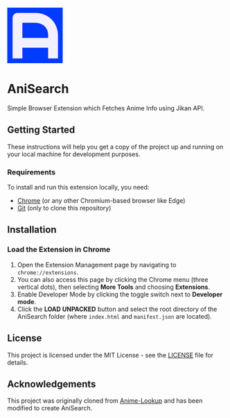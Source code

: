 ![AniSearch Logo](assets/images/icons/icon-128.png)
# AniSearch

Simple Browser Extension which Fetches Anime Info using Jikan API.

## Getting Started

These instructions will help you get a copy of the project up and running on your local machine for development purposes.

### Requirements

To install and run this extension locally, you need:

- [Chrome](https://www.google.com/chrome/ "Chrome") (or any other Chromium-based browser like Edge)
- [Git](https://git-scm.com/downloads "Git") (only to clone this repository)

## Installation

### Load the Extension in Chrome

1. Open the Extension Management page by navigating to `chrome://extensions`.
2. You can also access this page by clicking the Chrome menu (three vertical dots), then selecting **More Tools** and choosing **Extensions**.
3. Enable Developer Mode by clicking the toggle switch next to **Developer mode**.
4. Click the **LOAD UNPACKED** button and select the root directory of the AniSearch folder (where `index.html` and `manifest.json` are located).

## License

This project is licensed under the MIT License - see the [LICENSE](LICENSE) file for details.

## Acknowledgements

This project was originally cloned from [Anime-Lookup](https://github.com/kaushalmeena/anime-lookup) and has been modified to create AniSearch.

